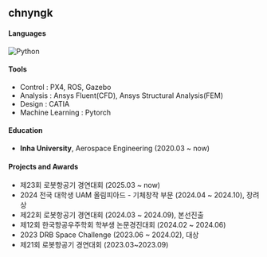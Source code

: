 ## chnyngk
<!--Hi there 👋

<!--
**chnyngk/chnyngk** is a ✨ _special_ ✨ repository because its `README.md` (this file) appears on your GitHub profile.

Here are some ideas to get you started:

- 🔭 I’m currently working on ...
- 🌱 I’m currently learning ...
- 👯 I’m looking to collaborate on ...
- 🤔 I’m looking for help with ...
- 💬 Ask me about ...
- 📫 How to reach me: ...
- 😄 Pronouns: ...
- ⚡ Fun fact: ...
-->

#### Languages
![Python](https://img.shields.io/badge/Python-3776AB?style=for-the-badge&logo=Python&logoColor=white)


#### Tools
- Control : PX4, ROS, Gazebo
- Analysis : Ansys Fluent(CFD), Ansys Structural Analysis(FEM)
- Design : CATIA
- Machine Learning : Pytorch

<!--
![PyTorch](https://img.shields.io/badge/PyTorch-EE4C2C?style=for-the-badge&logo=PyTorch&logoColor=white)
-->

#### Education
- **Inha University**, Aerospace Engineering (2020.03 ~ now)

#### Projects and Awards
- 제23회 로봇항공기 경연대회 (2025.03 ~ now)
- 2024 전국 대학생 UAM 올림피아드 - 기체창작 부문 (2024.04 ~ 2024.10), 장려상
- 제22회 로봇항공기 경연대회 (2024.03 ~ 2024.09), 본선진출
- 제12회 한국항공우주학회 학부생 논문경진대회 (2024.02 ~ 2024.06)
- 2023 DRB Space Challenge (2023.06 ~ 2024.02), 대상
- 제21회 로봇항공기 경연대회 (2023.03~2023.09)
